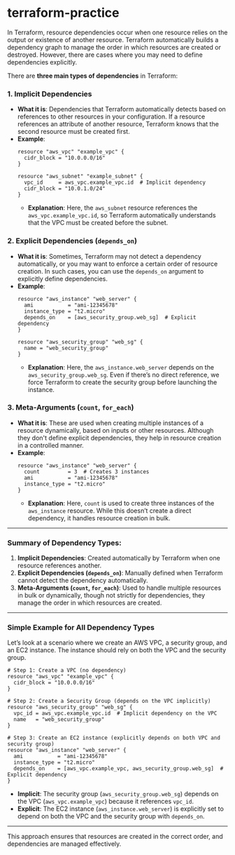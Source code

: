 # terraform-practice

In Terraform, resource dependencies occur when one resource relies on the output or existence of another resource. Terraform automatically builds a dependency graph to manage the order in which resources are created or destroyed. However, there are cases where you may need to define dependencies explicitly.

There are **three main types of dependencies** in Terraform:

### 1. **Implicit Dependencies**
   - **What it is**: Dependencies that Terraform automatically detects based on references to other resources in your configuration. If a resource references an attribute of another resource, Terraform knows that the second resource must be created first.
   - **Example**:
     ```hcl
     resource "aws_vpc" "example_vpc" {
       cidr_block = "10.0.0.0/16"
     }

     resource "aws_subnet" "example_subnet" {
       vpc_id     = aws_vpc.example_vpc.id  # Implicit dependency
       cidr_block = "10.0.1.0/24"
     }
     ```
     - **Explanation**: Here, the `aws_subnet` resource references the `aws_vpc.example_vpc.id`, so Terraform automatically understands that the VPC must be created before the subnet.

### 2. **Explicit Dependencies (`depends_on`)**
   - **What it is**: Sometimes, Terraform may not detect a dependency automatically, or you may want to enforce a certain order of resource creation. In such cases, you can use the `depends_on` argument to explicitly define dependencies.
   - **Example**:
     ```hcl
     resource "aws_instance" "web_server" {
       ami           = "ami-12345678"
       instance_type = "t2.micro"
       depends_on    = [aws_security_group.web_sg]  # Explicit dependency
     }

     resource "aws_security_group" "web_sg" {
       name = "web_security_group"
     }
     ```
     - **Explanation**: Here, the `aws_instance.web_server` depends on the `aws_security_group.web_sg`. Even if there’s no direct reference, we force Terraform to create the security group before launching the instance.

### 3. **Meta-Arguments (`count`, `for_each`)**
   - **What it is**: These are used when creating multiple instances of a resource dynamically, based on inputs or other resources. Although they don't define explicit dependencies, they help in resource creation in a controlled manner.
   - **Example**:
     ```hcl
     resource "aws_instance" "web_server" {
       count         = 3  # Creates 3 instances
       ami           = "ami-12345678"
       instance_type = "t2.micro"
     }
     ```
     - **Explanation**: Here, `count` is used to create three instances of the `aws_instance` resource. While this doesn’t create a direct dependency, it handles resource creation in bulk.

---

### Summary of Dependency Types:

1. **Implicit Dependencies**: Created automatically by Terraform when one resource references another.
2. **Explicit Dependencies (`depends_on`)**: Manually defined when Terraform cannot detect the dependency automatically.
3. **Meta-Arguments (`count`, `for_each`)**: Used to handle multiple resources in bulk or dynamically, though not strictly for dependencies, they manage the order in which resources are created.

---

### Simple Example for All Dependency Types

Let’s look at a scenario where we create an AWS VPC, a security group, and an EC2 instance. The instance should rely on both the VPC and the security group.

```hcl
# Step 1: Create a VPC (no dependency)
resource "aws_vpc" "example_vpc" {
  cidr_block = "10.0.0.0/16"
}

# Step 2: Create a Security Group (depends on the VPC implicitly)
resource "aws_security_group" "web_sg" {
  vpc_id = aws_vpc.example_vpc.id  # Implicit dependency on the VPC
  name   = "web_security_group"
}

# Step 3: Create an EC2 instance (explicitly depends on both VPC and security group)
resource "aws_instance" "web_server" {
  ami           = "ami-12345678"
  instance_type = "t2.micro"
  depends_on    = [aws_vpc.example_vpc, aws_security_group.web_sg]  # Explicit dependency
}
```

- **Implicit**: The security group (`aws_security_group.web_sg`) depends on the VPC (`aws_vpc.example_vpc`) because it references `vpc_id`.
- **Explicit**: The EC2 instance (`aws_instance.web_server`) is explicitly set to depend on both the VPC and the security group with `depends_on`.

---

This approach ensures that resources are created in the correct order, and dependencies are managed effectively.
